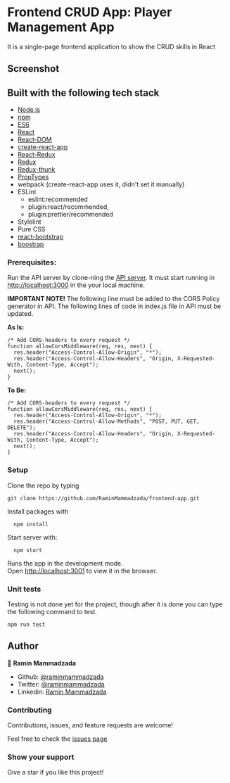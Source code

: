 # Frontend CRUD App: Player Management App

It is a single-page frontend application to show the CRUD skills in React

## Screenshot

<!-- ![screenshot](./docs/images/screenshot.png) -->

## Built with the following tech stack

- [Node.js](www.nodejs.org)
- [npm](https://www.npmjs.com/)
- [ES6](http://es6-features.org/)
- [React](https://reactjs.org/)
- [React-DOM](https://reactjs.org/docs/react-dom.html)
- [create-react-app](https://github.com/facebook/create-react-app)
- [React-Redux](https://github.com/reduxjs/react-redux)
- [Redux](https://github.com/reduxjs/redux)
- [Redux-thunk](https://github.com/reduxjs/redux-thunk)
- [PropTypes](https://www.npmjs.com/package/prop-types)
- webpack (create-react-app uses it, didn't set it manually)
- ESLint
  - eslint:recommended
  - plugin:react/recommended,
  - plugin:prettier/recommended
- Stylelint
- Pure CSS
- [react-bootstrap](https://react-bootstrap.netlify.app/)
- [boostrap](https://getbootstrap.com/)

### Prerequisites:

Run the API server by clone-ning the [API server](https://github.com/g-loot/frontend-assignment). It must start running in [http://localhost:3000](http://localhost:3000) in the your local machine.

**IMPORTANT NOTE!**
The following line must be added to the CORS Policy generator in API. The following lines of code in index.js file in API must be updated.

**As Is:**

```
/* Add CORS-headers to every request */
function allowCorsMiddleware(req, res, next) {
  res.header("Access-Control-Allow-Origin", "*");
  res.header("Access-Control-Allow-Headers", "Origin, X-Requested-With, Content-Type, Accept");
  next();
}
```

**To Be:**

```
/* Add CORS-headers to every request */
function allowCorsMiddleware(req, res, next) {
  res.header("Access-Control-Allow-Origin", "*");
  res.header("Access-Control-Allow-Methods", "POST, PUT, GET, DELETE");
  res.header("Access-Control-Allow-Headers", "Origin, X-Requested-With, Content-Type, Accept");
  next();
}
```

### Setup

Clone the repo by typing

```
git clone https://github.com/RaminMammadzada/frontend-app.git
```

Install packages with

```
  npm install
```

Start server with:

```
  npm start
```

Runs the app in the development mode.\
Open [http://localhost:3001](http://localhost:3001) to view it in the browser.

### Unit tests

Testing is not done yet for the project, though after it is done you can type the following command to test.

```
npm run test

```

## Author

👤 **Ramin Mammadzada**

- Github: [@raminmammadzada](https://github.com/raminmammadzada)
- Twitter: [@raminmammadzada](https://twitter.com/raminmammadzada)
- Linkedin: [Ramin Mammadzada](https://www.linkedin.com/in/raminmammadzada/)

### Contributing

Contributions, issues, and feature requests are welcome!

Feel free to check the [issues page](https://github.com/RaminMammadzada/react-redux-SpaceX/issues)

### Show your support

Give a star if you like this project!
